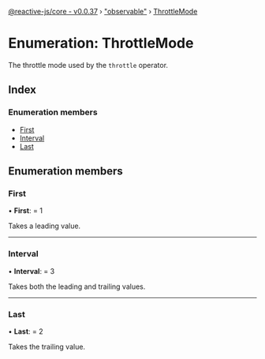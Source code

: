 [@reactive-js/core - v0.0.37](../README.md) › ["observable"](../modules/_observable_.md) › [ThrottleMode](_observable_.throttlemode.md)

# Enumeration: ThrottleMode

The throttle mode used by the `throttle` operator.

## Index

### Enumeration members

* [First](_observable_.throttlemode.md#first)
* [Interval](_observable_.throttlemode.md#interval)
* [Last](_observable_.throttlemode.md#last)

## Enumeration members

###  First

• **First**: = 1

Takes a leading value.

___

###  Interval

• **Interval**: = 3

Takes both the leading and trailing values.

___

###  Last

• **Last**: = 2

Takes the trailing value.
